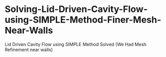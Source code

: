 # Solving-Lid-Driven-Cavity-Flow-using-SIMPLE-Method-Finer-Mesh-Near-Walls
Lid Driven Cavity Flow using SIMPLE Method Solved (We Had Mesh Refinement near walls)
